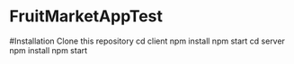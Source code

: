 # FruitMarketAppTest
#Installation
Clone this repository
cd client
npm install
npm start
cd server
npm install
npm start

